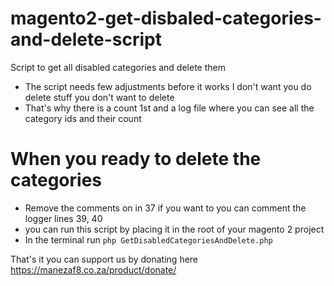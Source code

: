 # magento2-get-disbaled-categories-and-delete-script
Script to get all disabled categories and delete them

- The script needs few adjustments before it works I don't want you do delete stuff you don't want to delete
- That's why there is a count 1st and a log file where you can see all the category ids and their count

# When you ready to delete the categories

- Remove the comments on in 37 if you want to you can comment the logger lines 39, 40
- you can run this script by placing it in the root of your magento 2 project 
- In the terminal run `php GetDisabledCategoriesAndDelete.php` 

That's it you can support us by donating here https://manezaf8.co.za/product/donate/
